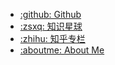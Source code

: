 * [:github: Github](http://github.com/xoit/icsteve/)
* [:zsxq: 知识星球](https://wx.zsxq.com/dweb2/index/group/88518421841542)
* [:zhihu: 知乎专栏](https://zhuanlan.zhihu.com/iccad)
* [:aboutme: About Me](./ABOUTME.md)